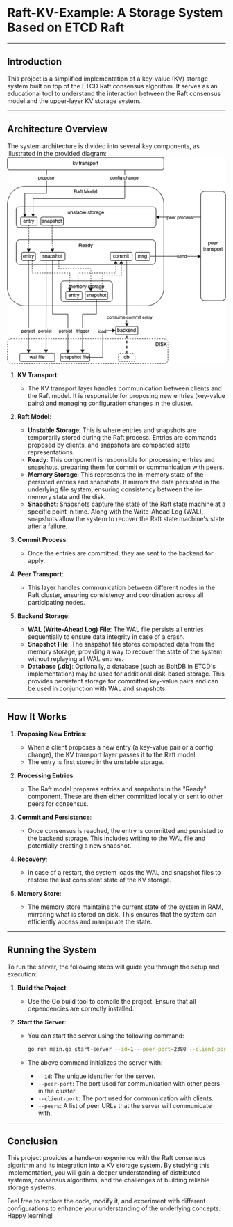 # Raft-KV-Example: A Storage System Based on ETCD Raft

---

## Introduction

This project is a simplified implementation of a key-value (KV) storage system built on top of the ETCD Raft consensus algorithm. It serves as an educational tool to understand the interaction between the Raft consensus model and the upper-layer KV storage system.

---

## Architecture Overview

The system architecture is divided into several key components, as illustrated in the provided diagram:
![Architecture](/doc/images/architecture.png)
1. **KV Transport**:
    - The KV transport layer handles communication between clients and the Raft model. It is responsible for proposing new entries (key-value pairs) and managing configuration changes in the cluster.

2. **Raft Model**:
    - **Unstable Storage**: This is where entries and snapshots are temporarily stored during the Raft process. Entries are commands proposed by clients, and snapshots are compacted state representations.
    - **Ready**: This component is responsible for processing entries and snapshots, preparing them for commit or communication with peers.
    - **Memory Storage**: This represents the in-memory state of the persisted entries and snapshots. It mirrors the data persisted in the underlying file system, ensuring consistency between the in-memory state and the disk.
    - **Snapshot**: Snapshots capture the state of the Raft state machine at a specific point in time. Along with the Write-Ahead Log (WAL), snapshots allow the system to recover the Raft state machine's state after a failure.

3. **Commit Process**:
    - Once the entries are committed, they are sent to the backend for apply.

4. **Peer Transport**:
    - This layer handles communication between different nodes in the Raft cluster, ensuring consistency and coordination across all participating nodes.

5. **Backend Storage**:
    - **WAL (Write-Ahead Log) File**: The WAL file persists all entries sequentially to ensure data integrity in case of a crash.
    - **Snapshot File**: The snapshot file stores compacted data from the memory storage, providing a way to recover the state of the system without replaying all WAL entries.
    - **Database (.db)**: Optionally, a database (such as BoltDB in ETCD's implementation) may be used for additional disk-based storage. This provides persistent storage for committed key-value pairs and can be used in conjunction with WAL and snapshots.

---

## How It Works

1. **Proposing New Entries**:
    - When a client proposes a new entry (a key-value pair or a config change), the KV transport layer passes it to the Raft model.
    - The entry is first stored in the unstable storage.

2. **Processing Entries**:
    - The Raft model prepares entries and snapshots in the "Ready" component. These are then either committed locally or sent to other peers for consensus.

3. **Commit and Persistence**:
    - Once consensus is reached, the entry is committed and persisted to the backend storage. This includes writing to the WAL file and potentially creating a new snapshot.

4. **Recovery**:
    - In case of a restart, the system loads the WAL and snapshot files to restore the last consistent state of the KV storage.

5. **Memory Store**:
    - The memory store maintains the current state of the system in RAM, mirroring what is stored on disk. This ensures that the system can efficiently access and manipulate the state.

---

## Running the System

To run the server, the following steps will guide you through the setup and execution:

1. **Build the Project**:
    - Use the Go build tool to compile the project. Ensure that all dependencies are correctly installed.

2. **Start the Server**:
    - You can start the server using the following command:

      ```bash
      go run main.go start-server --id=1 --peer-port=2380 --client-port=2379 --peers=http://localhost:2380
      ```

    - The above command initializes the server with:
        - `--id`: The unique identifier for the server.
        - `--peer-port`: The port used for communication with other peers in the cluster.
        - `--client-port`: The port used for communication with clients.
        - `--peers`: A list of peer URLs that the server will communicate with.
---

## Conclusion

This project provides a hands-on experience with the Raft consensus algorithm and its integration into a KV storage system. By studying this implementation, you will gain a deeper understanding of distributed systems, consensus algorithms, and the challenges of building reliable storage systems.

Feel free to explore the code, modify it, and experiment with different configurations to enhance your understanding of the underlying concepts. Happy learning!
